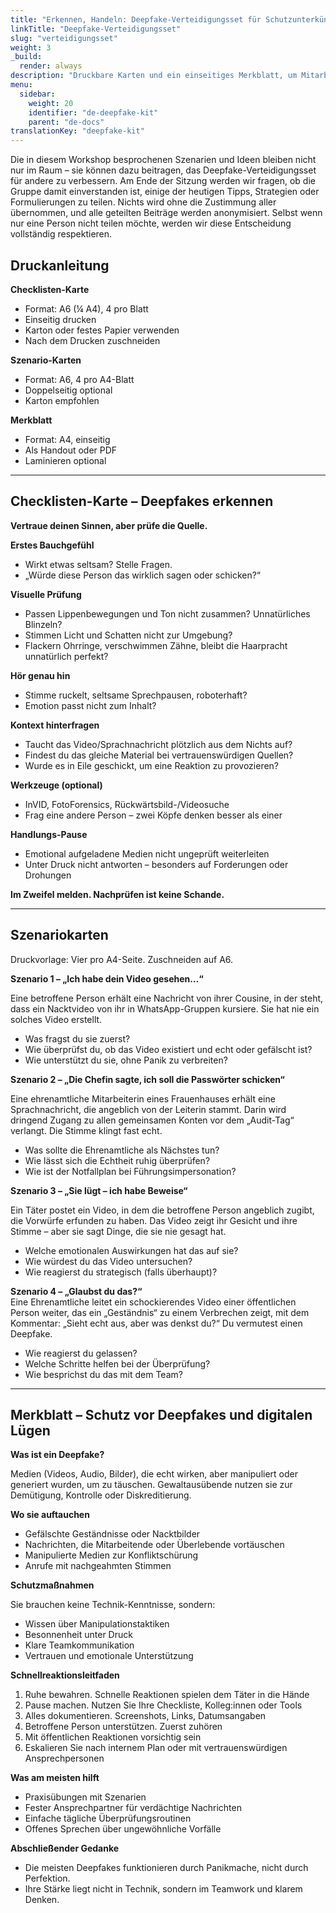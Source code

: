 ```yaml
---
title: "Erkennen, Handeln: Deepfake-Verteidigungsset für Schutzunterkünfte"
linkTitle: "Deepfake-Verteidigungsset"
slug: "verteidigungsset"
weight: 3
_build:
  render: always
description: "Druckbare Karten und ein einseitiges Merkblatt, um Mitarbeitende in Schutzunterkünften dabei zu unterstützen, Deepfake-Vorfälle zu erkennen, darauf zu reagieren und darüber zu sprechen – ruhig und praktisch."
menu:
  sidebar:
    weight: 20
    identifier: "de-deepfake-kit"
    parent: "de-docs"
translationKey: "deepfake-kit"
---
```


Die in diesem Workshop besprochenen Szenarien und Ideen bleiben nicht nur im Raum – sie können dazu beitragen, das 
Deepfake-Verteidigungsset für andere zu verbessern. Am Ende der Sitzung werden wir fragen, ob die Gruppe damit 
einverstanden ist, einige der heutigen Tipps, Strategien oder Formulierungen zu teilen. Nichts wird ohne die 
Zustimmung aller übernommen, und alle geteilten Beiträge werden anonymisiert. Selbst wenn nur eine Person nicht 
teilen möchte, werden wir diese Entscheidung vollständig respektieren.

## Druckanleitung

**Checklisten-Karte**

* Format: A6 (¼ A4), 4 pro Blatt
* Einseitig drucken
* Karton oder festes Papier verwenden
* Nach dem Drucken zuschneiden

**Szenario-Karten**

* Format: A6, 4 pro A4-Blatt
* Doppelseitig optional
* Karton empfohlen

**Merkblatt**

* Format: A4, einseitig
* Als Handout oder PDF
* Laminieren optional

---

## Checklisten-Karte – Deepfakes erkennen

**Vertraue deinen Sinnen, aber prüfe die Quelle.**

**Erstes Bauchgefühl**

* Wirkt etwas seltsam? Stelle Fragen.
* „Würde diese Person das wirklich sagen oder schicken?“

**Visuelle Prüfung**

* Passen Lippenbewegungen und Ton nicht zusammen? Unnatürliches Blinzeln?
* Stimmen Licht und Schatten nicht zur Umgebung?
* Flackern Ohrringe, verschwimmen Zähne, bleibt die Haarpracht unnatürlich perfekt?

**Hör genau hin**

* Stimme ruckelt, seltsame Sprechpausen, roboterhaft?
* Emotion passt nicht zum Inhalt?

**Kontext hinterfragen**

* Taucht das Video/Sprachnachricht plötzlich aus dem Nichts auf?
* Findest du das gleiche Material bei vertrauenswürdigen Quellen?
* Wurde es in Eile geschickt, um eine Reaktion zu provozieren?

**Werkzeuge (optional)**

* InVID, FotoForensics, Rückwärtsbild-/Videosuche
* Frag eine andere Person – zwei Köpfe denken besser als einer

**Handlungs-Pause**

* Emotional aufgeladene Medien nicht ungeprüft weiterleiten
* Unter Druck nicht antworten – besonders auf Forderungen oder Drohungen

**Im Zweifel melden. Nachprüfen ist keine Schande.**

---

## Szenariokarten  

Druckvorlage: Vier pro A4-Seite. Zuschneiden auf A6.  

**Szenario 1 – „Ich habe dein Video gesehen…“**  

Eine betroffene Person erhält eine Nachricht von ihrer Cousine, in der steht, dass ein Nacktvideo von ihr in WhatsApp-Gruppen kursiere. Sie hat nie ein solches Video erstellt.  

* Was fragst du sie zuerst?  
* Wie überprüfst du, ob das Video existiert und echt oder gefälscht ist?  
* Wie unterstützt du sie, ohne Panik zu verbreiten?  

**Szenario 2 – „Die Chefin sagte, ich soll die Passwörter schicken“**  

Eine ehrenamtliche Mitarbeiterin eines Frauenhauses erhält eine Sprachnachricht, die angeblich von der Leiterin stammt. Darin wird dringend Zugang zu allen gemeinsamen Konten vor dem „Audit-Tag“ verlangt. Die Stimme klingt fast echt.  

* Was sollte die Ehrenamtliche als Nächstes tun?  
* Wie lässt sich die Echtheit ruhig überprüfen?  
* Wie ist der Notfallplan bei Führungsimpersonation?  

**Szenario 3 – „Sie lügt – ich habe Beweise“**  

Ein Täter postet ein Video, in dem die betroffene Person angeblich zugibt, die Vorwürfe erfunden zu haben. Das Video zeigt ihr Gesicht und ihre Stimme – aber sie sagt Dinge, die sie nie gesagt hat.  

* Welche emotionalen Auswirkungen hat das auf sie?  
* Wie würdest du das Video untersuchen?  
* Wie reagierst du strategisch (falls überhaupt)?  

**Szenario 4 – „Glaubst du das?“**  
Eine Ehrenamtliche leitet ein schockierendes Video einer öffentlichen Person weiter, das ein „Geständnis“ zu einem Verbrechen zeigt, mit dem Kommentar: „Sieht echt aus, aber was denkst du?“ Du vermutest einen Deepfake.  

* Wie reagierst du gelassen?  
* Welche Schritte helfen bei der Überprüfung?  
* Wie besprichst du das mit dem Team?

---

## Merkblatt – Schutz vor Deepfakes und digitalen Lügen

**Was ist ein Deepfake?**

Medien (Videos, Audio, Bilder), die echt wirken, aber manipuliert oder generiert wurden, um zu täuschen. Gewaltausübende nutzen sie zur Demütigung, Kontrolle oder Diskreditierung.

**Wo sie auftauchen**

* Gefälschte Geständnisse oder Nacktbilder
* Nachrichten, die Mitarbeitende oder Überlebende vortäuschen
* Manipulierte Medien zur Konfliktschürung
* Anrufe mit nachgeahmten Stimmen

**Schutzmaßnahmen**

Sie brauchen keine Technik-Kenntnisse, sondern:

* Wissen über Manipulationstaktiken
* Besonnenheit unter Druck
* Klare Teamkommunikation
* Vertrauen und emotionale Unterstützung

**Schnellreaktionsleitfaden**

1. Ruhe bewahren. Schnelle Reaktionen spielen dem Täter in die Hände
2. Pause machen. Nutzen Sie Ihre Checkliste, Kolleg:innen oder Tools
3. Alles dokumentieren. Screenshots, Links, Datumsangaben
4. Betroffene Person unterstützen. Zuerst zuhören
5. Mit öffentlichen Reaktionen vorsichtig sein
6. Eskalieren Sie nach internem Plan oder mit vertrauenswürdigen Ansprechpersonen

**Was am meisten hilft**

* Praxisübungen mit Szenarien
* Fester Ansprechpartner für verdächtige Nachrichten
* Einfache tägliche Überprüfungsroutinen
* Offenes Sprechen über ungewöhnliche Vorfälle

**Abschließender Gedanke**

* Die meisten Deepfakes funktionieren durch Panikmache, nicht durch Perfektion.
* Ihre Stärke liegt nicht in Technik, sondern im Teamwork und klarem Denken.
